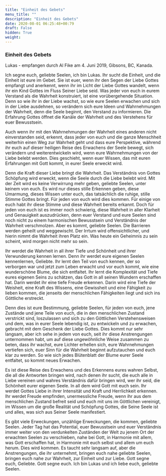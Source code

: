 ```yaml
---
title: "Einheit des Gebets"
menu_title: ""
description: "Einheit des Gebets"
date: 2020-08-01 06:25:48+00:79
draft: False
hidden: True
weight:
---
```

### Einheit des Gebets

Lukas - empfangen durch Al Fike am 4. Juni 2019, Gibsons, BC, Kanada.

Ich segne euch, geliebte Seelen, ich bin Lukas. Ihr sucht die Einheit, und die Einheit ist eure im Gebet. Sie ist euer, wenn ihr den Segen der Liebe Gottes empfangt und anerkennt, wenn ihr im Licht der Liebe Gottes wandelt, wenn ihr ein Kind Gottes im Fluss Seiner Liebe seid. Was jeder von euch in eurem Verstand als die Wahrheit konstruiert, ist eine vorübergehende Situation. Denn so wie ihr in der Liebe wachst, so wie eure Seelen erwachen und sich in der Liebe ausdehnen, so verändern sich eure Ideen und Wahrnehmungen der Wahrheit, denn die Seele beginnt, den Verstand zu informieren. Die Erfahrung Gottes öffnet die Kanäle der Wahrheit und des Verstehens für euer Bewusstsein.

Auch wenn ihr mit den Wahrnehmungen der Wahrheit eines anderen nicht einverstanden seid, erkennt, dass jeder von euch und die ganze Menschheit weiterhin einen Weg zur Wahrheit geht und dass eure Perspektive, während ihr euch auf dieser heiligen Reise des Erwachens der Seele bewegt, sich verändern und weiterentwickeln wird, wenn eure Wahrnehmungen von der Liebe belebt werden. Dies geschieht, wenn euer Wissen, das mit euren Erfahrungen mit Gott kommt, in eurer Seele erweckt wird.

Denn die Kraft dieser Liebe bringt die Wahrheit. Das Verständnis von Gottes Schöpfung wird erweckt, wenn die Seele durch die Liebe belebt wird. Mit der Zeit wird es keine Verwirrung mehr geben, geliebte Seelen, unter keinem von euch. Es wird nur dieses stille Erkennen geben, diese Umarmung, dieses Wissen unter euch, das tatsächlich die ruhige, stille Stimme Gottes bringt. Für jeden von euch wird dies kommen. Für einige von euch habt ihr diese Stimme und diese Wahrheit bereits erkannt. Doch für jeden von euch ist es immer noch schwierig, diese Wahrheit in aller Klarheit und Genauigkeit auszudrücken, denn euer Verstand und eure Seelen sind noch nicht zu einem harmonischen Bewusstsein und Verständnis der Wahrheit verschmolzen. Aber es kommt, geliebte Seelen. Die Barrieren werden geheilt und weggewischt. Der Irrtum wird offensichtlicher, und hierin nimmt die Wahrheit ihren Platz ein. Was heute ein Geheimnis zu sein scheint, wird morgen nicht mehr so sein.

Ihr werdet die Wahrheit in all ihrer Tiefe und Schönheit und ihrer Verwunderung kennen lernen. Denn ihr werdet eure eigenen Seelen kennenlernen, Geliebte. Ihr lernt den Teil von euch kennen, der so verborgen war und jetzt zum Leben erwacht und vor euch kommt, wie eine wunderschöne Blume, die sich entfaltet. Ihr lernt die Komplexität und Tiefe eures eigenen Seins zu schätzen, das Gott in all seinen Wundern erschaffen hat. Darin werdet ihr eine tiefe Freude erkennen. Darin wird eine Tiefe der Weisheit, eine Kraft des Wissens, eine Gewissheit und eine Fähigkeit zu lieben kommen, die jenseits der menschlichen Fähigkeiten liegt und sich ins Göttliche erstreckt.

Denn dies ist eure Bestimmung, geliebte Seelen, für jeden von euch, jene Zustände und jene Teile von euch, die in den menschlichen Zustand verstrickt sind, loszulassen und sich zu den Göttlichen Verstehensweisen und dem, was in eurer Seele lebendig ist, zu entwickeln und zu erwachen, gebracht mit dem Geschenk der Liebe Gottes. Dies kommt nur sehr langsam, aber ich sehe in jedem von euch, seit ihr diese Anstrengungen unternommen habt, um auf diese ungewöhnliche Weise zusammen zu beten, dass ihr wachst, eure Lichter erhellen sich, eure Wahrnehmungen vertiefen sich, euer Sinn für die Wahrheit beginnt aufzutauchen und euch klar zu werden. So wie sich jedes Blütenblatt der Blume eurer Seele entfaltet, so kommt neues Erwachen.

Es ist diese Reise des Erwachens und des Erkennens eures wahren Selbst, die all die Antworten bringen wird, nach denen ihr sucht, die euch alle in Liebe vereinen und wahres Verständnis dafür bringen wird, wer ihr seid, die Schönheit eurer eigenen Seele. In all dem wird Gott mit euch sein. Ihr werdet Gottes Liebe in ihrer Intensität und Kraft und Herrlichkeit erkennen. Ihr werdet Freude empfinden, unermessliche Freude, wenn ihr aus dem menschlichen Zustand befreit seid und euch mit uns im Göttlichen vereinigt, im Wissen um die große Realität und Schöpfung Gottes, die Seine Seele ist und alles, was sich aus Seiner Seele manifestiert.

Es gibt viele Erweckungen, unzählige Erweckungen, die kommen, geliebte Seelen. Jeder Tag hat das Potential, euer Bewusstsein und euer Verständnis immer weiter von den verdunkelten Zuständen der Welt zu jenem Ort der erwachten Seelen zu verschieben, nahe bei Gott, in Harmonie mit allem, was Gott erschaffen hat, in Harmonie mit euch selbst und allem um euch herum. Dies wird kommen. Es taucht sehr langsam auf, aber die Anstrengungen, die ihr unternehmt, bringen euch nahe geliebte Seelen, bringen euch nahe zur Wahrheit, zur Einheit und zur Liebe.
Gott segne euch, Geliebte. Gott segne euch. Ich bin Lukas und ich liebe euch, geliebte Seelen.
